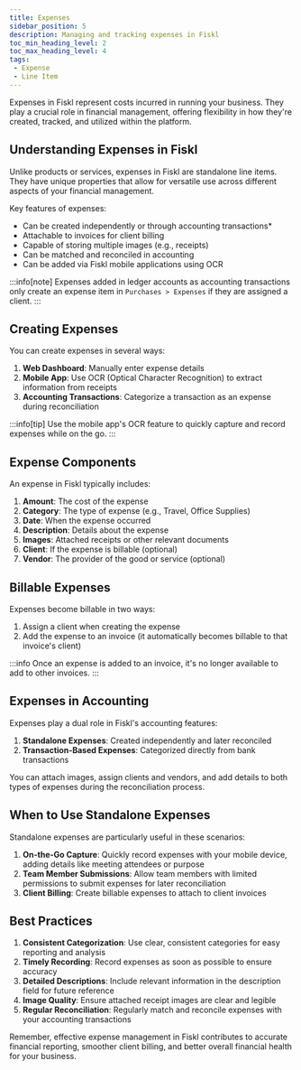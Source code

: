 ```yaml
---
title: Expenses
sidebar_position: 5
description: Managing and tracking expenses in Fiskl
toc_min_heading_level: 2
toc_max_heading_level: 4
tags:
 - Expense
 - Line Item
---
```


Expenses in Fiskl represent costs incurred in running your business. They play a crucial role in financial management, offering flexibility in how they're created, tracked, and utilized within the platform.

## Understanding Expenses in Fiskl

Unlike products or services, expenses in Fiskl are standalone line items. They have unique properties that allow for versatile use across different aspects of your financial management.

Key features of expenses:

- Can be created independently or through accounting transactions*
- Attachable to invoices for client billing
- Capable of storing multiple images (e.g., receipts)
- Can be matched and reconciled in accounting
- Can be added via Fiskl mobile applications using OCR

:::info[note]
Expenses added in ledger accounts as accounting transactions only create an expense item in `Purchases > Expenses` if they are assigned a client.
:::

## Creating Expenses

You can create expenses in several ways:

1. **Web Dashboard**: Manually enter expense details
1. **Mobile App**: Use OCR (Optical Character Recognition) to extract information from receipts
1. **Accounting Transactions**: Categorize a transaction as an expense during reconciliation

:::info[tip]
Use the mobile app's OCR feature to quickly capture and record expenses while on the go.
:::

## Expense Components

An expense in Fiskl typically includes:

1. **Amount**: The cost of the expense
2. **Category**: The type of expense (e.g., Travel, Office Supplies)
3. **Date**: When the expense occurred
4. **Description**: Details about the expense
5. **Images**: Attached receipts or other relevant documents
6. **Client**: If the expense is billable (optional)
7. **Vendor**: The provider of the good or service (optional)

## Billable Expenses

Expenses become billable in two ways:

1. Assign a client when creating the expense
2. Add the expense to an invoice (it automatically becomes billable to that invoice's client)

:::info
Once an expense is added to an invoice, it's no longer available to add to other invoices.
:::

## Expenses in Accounting

Expenses play a dual role in Fiskl's accounting features:

1. **Standalone Expenses**: Created independently and later reconciled
2. **Transaction-Based Expenses**: Categorized directly from bank transactions

You can attach images, assign clients and vendors, and add details to both types of expenses during the reconciliation process.

## When to Use Standalone Expenses

Standalone expenses are particularly useful in these scenarios:

1. **On-the-Go Capture**: Quickly record expenses with your mobile device, adding details like meeting attendees or purpose
2. **Team Member Submissions**: Allow team members with limited permissions to submit expenses for later reconciliation
3. **Client Billing**: Create billable expenses to attach to client invoices

## Best Practices

1. **Consistent Categorization**: Use clear, consistent categories for easy reporting and analysis
2. **Timely Recording**: Record expenses as soon as possible to ensure accuracy
3. **Detailed Descriptions**: Include relevant information in the description field for future reference
4. **Image Quality**: Ensure attached receipt images are clear and legible
5. **Regular Reconciliation**: Regularly match and reconcile expenses with your accounting transactions

Remember, effective expense management in Fiskl contributes to accurate financial reporting, smoother client billing, and better overall financial health for your business.